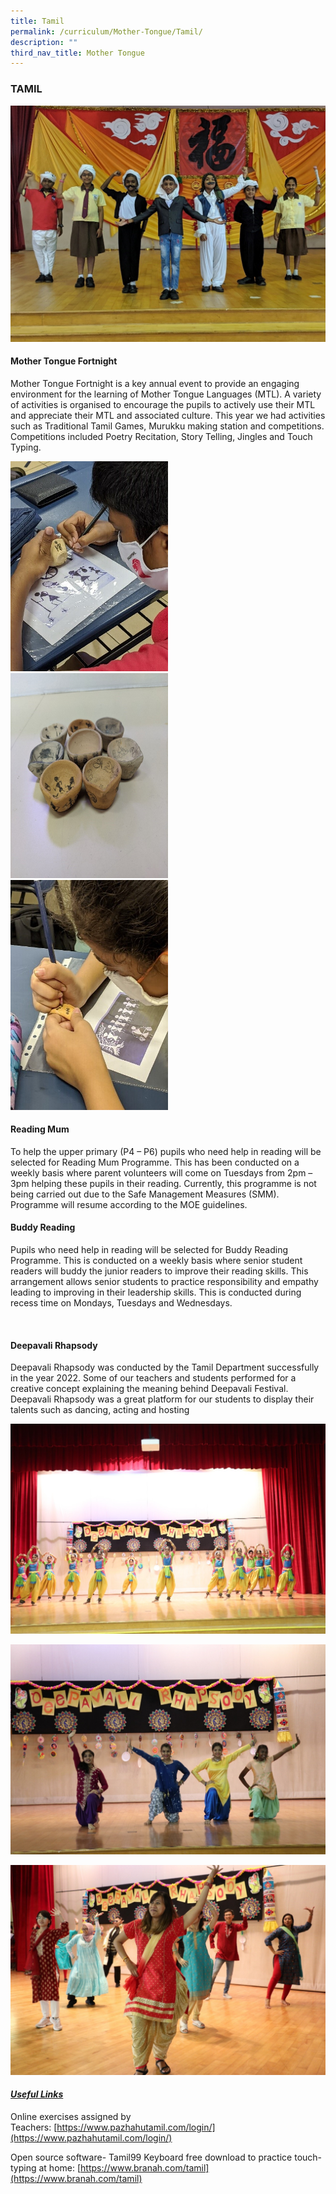 ```yaml
---
title: Tamil
permalink: /curriculum/Mother-Tongue/Tamil/
description: ""
third_nav_title: Mother Tongue
---
```

### TAMIL

![](/images/3%20(11).jpg)

#### Mother Tongue Fortnight

Mother Tongue Fortnight is a key annual event to provide an engaging environment for the learning of Mother Tongue Languages (MTL). A variety of activities is organised to encourage the pupils to actively use their MTL and appreciate their MTL and associated culture. This year we had activities such as Traditional Tamil Games, Murukku making station and competitions. Competitions included Poetry Recitation, Story Telling, Jingles and Touch Typing.

<img src="/images/1%20(13).jpg" style="width:50%">
<br>
<img src="/images/2%20(14).jpg" style="width:50%">
<br>
<img src="/images/3%20(12).jpg" style="width:50%">

#### Reading Mum

To help the upper primary (P4 – P6) pupils who need help in reading will be selected for Reading Mum Programme. This has been conducted on a weekly basis where parent volunteers will come on Tuesdays from 2pm – 3pm helping these pupils in their reading.&nbsp;Currently, this programme is not being carried out due to the Safe Management Measures (SMM). Programme will resume according to the MOE guidelines.

#### Buddy Reading

Pupils who need help in reading will be selected for Buddy Reading Programme. This is conducted on a weekly basis where senior student readers will buddy the junior readers to improve their reading skills. This arrangement allows senior students to practice responsibility and empathy leading to improving in their leadership skills. This is conducted during recess time on Mondays, Tuesdays and Wednesdays.

&nbsp;  
#### Deepavali Rhapsody

Deepavali Rhapsody was conducted by the Tamil Department successfully in the year 2022. Some of our teachers and students performed for a creative concept explaining the meaning behind Deepavali Festival. Deepavali Rhapsody was a great platform for our students to display their talents such as dancing, acting and hosting

![](/images/Image%201.jpg)

![](/images/Image%202.jpg) 

![](/images/Image%203.jpg)

#### <u><em>Useful Links</em></u>

Online exercises assigned by Teachers:&nbsp;[https://www.pazhahutamil.com/login/](https://www.pazhahutamil.com/login/) <br>

Open source software- Tamil99 Keyboard free download to practice touch-typing at home:&nbsp;[https://www.branah.com/tamil](https://www.branah.com/tamil)